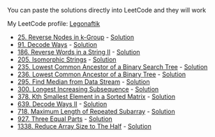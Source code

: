 You can paste the solutions directly into LeetCode and they will work

My LeetCode profile: [Legonaftik](https://leetcode.com/Legonaftik)

* [25. Reverse Nodes in k-Group](https://leetcode.com/problems/reverse-nodes-in-k-group/) - [Solution](https://github.com/Legonaftik/LeetCode-Swift/blob/main/Solutions/25.swift)
* [91. Decode Ways](https://leetcode.com/problems/decode-ways/) - [Solution](https://github.com/Legonaftik/LeetCode-Swift/blob/main/Solutions/91.swift)
* [186. Reverse Words in a String II](https://leetcode.com/problems/reverse-words-in-a-string-ii/) - [Solution](https://github.com/Legonaftik/LeetCode-Swift/blob/main/Solutions/186.swift)
* [205. Isomorphic Strings](https://leetcode.com/problems/isomorphic-strings/) - [Solution](https://github.com/Legonaftik/LeetCode-Swift/blob/main/Solutions/205.swift)
* [235. Lowest Common Ancestor of a Binary Search Tree](https://leetcode.com/problems/lowest-common-ancestor-of-a-binary-search-tree/) - [Solution](https://github.com/Legonaftik/LeetCode-Swift/blob/main/Solutions/235.swift)
* [236. Lowest Common Ancestor of a Binary Tree](https://leetcode.com/problems/lowest-common-ancestor-of-a-binary-tree/) - [Solution](https://github.com/Legonaftik/LeetCode-Swift/blob/main/Solutions/236.swift)
* [295. Find Median from Data Stream](https://leetcode.com/problems/find-median-from-data-stream/) - [Solution](https://github.com/Legonaftik/LeetCode-Swift/blob/main/Solutions/295.swift)
* [300. Longest Increasing Subsequence](https://leetcode.com/problems/longest-increasing-subsequence/) - [Solution](https://github.com/Legonaftik/LeetCode-Swift/blob/main/Solutions/300.swift)
* [378. Kth Smallest Element in a Sorted Matrix](https://leetcode.com/problems/kth-smallest-element-in-a-sorted-matrix/) - [Solution](https://github.com/Legonaftik/LeetCode-Swift/blob/main/Solutions/378.swift)
* [639. Decode Ways II](https://leetcode.com/problems/decode-ways-ii/) - [Solution](https://github.com/Legonaftik/LeetCode-Swift/blob/main/Solutions/639.swift)
* [718. Maximum Length of Repeated Subarray](https://leetcode.com/problems/maximum-length-of-repeated-subarray/) - [Solution](https://github.com/Legonaftik/LeetCode-Swift/blob/main/Solutions/718.swift)
* [927. Three Equal Parts](https://leetcode.com/problems/three-equal-parts/) - [Solution](https://github.com/Legonaftik/LeetCode-Swift/blob/main/Solutions/927.swift)
* [1338. Reduce Array Size to The Half](https://leetcode.com/problems/reduce-array-size-to-the-half/) - [Solution](https://github.com/Legonaftik/LeetCode-Swift/blob/main/Solutions/1338.swift)